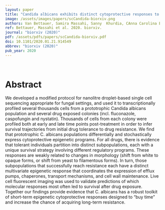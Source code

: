 ```yaml
---
layout: paper
title: "Candida albicans exhibits distinct cytoprotective responses to anti-fungal drugs that facilitate the evolution of drug resistance"
image: /assets/images/papers/scCandida-biorxiv.png
authors: Van Bettauer, Samira Massahi, Sanny  Khurdia, CAnna Carolina Borges Pereira Costa, Raha Parvizi Omran, Nassim Khosravi, Shawn Simpson, Mathieu Harb, Vanessa Dumeaux, Malcolm Whiteway, Michael T Hallett.
ref: Bettauer, Massahi et al. 2020. biorxiv.
journal: "biorxiv (2020)"
pdf: /assets/pdfs/papers/scCandida-biorxiv.pdf
doi: 10.1101/2020.01.21.914549
abbrev: "biorxiv (2020)"
pub_year: 2020
---
```


<br />
<div data-badge-popover="right" data-badge-type="donut" data-hide-no-mentions="true" class="altmetric-embed"></div>

# Abstract
We developed a modified protocol for nanolitre droplet-based single cell sequencing appropriate for fungal settings, and used it to transcriptionally profiled several thousands cells from a prototrophic Candida albicans population and several drug exposed colonies (incl. fluconazole, caspofungin and nystatin). Thousands of cells from each colony were profiled both at early and late time points post-treatment in order to infer survival trajectories from initial drug tolerance to drug resistance. We find that prototrophic C. albicans populations differentially and stochastically express cytoprotective epigenetic programs. For all drugs, there is evidence that tolerant individuals partition into distinct subpopulations, each with a unique survival strategy involving different regulatory programs. These responses are weakly related to changes in morphology (shift from white to opaque forms, or shift from yeast to filamentous forms). In turn, those subpopulations that successfully reach resistance each have a distinct multivariate epigenetic response that coordinates the expression of efflux pumps, chaperones, transport mechanisms, and cell wall maintenance. Live cell fluorescent imaging was used to validate predictions of which molecular responses most often led to survival after drug exposure. Together our findings provide evidence that C. albicans has a robust toolkit of short-term epigenetic cytoprotective responses designed to “buy time” and increase the chance of acquiring long-term resistance.
